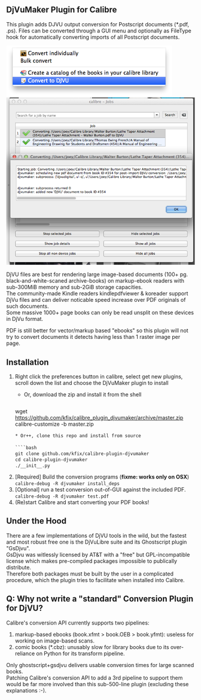 DjVuMaker Plugin for Calibre
---
This plugin adds DJVU output conversion for Postscript documents (*.pdf, .ps).
Files can be converted through a GUI menu and optionally as FileType hook for automatically converting imports of all Postscript documents.

![GUI menu](/screenshot_menu.png?raw=true)
![Job log](/screenshot_job.png?raw=true)

DjVU files are best for rendering large image-based documents (100+ pg. black-and-white-scaned archive-books) on markup-ebook readers with sub-300MiB memory and sub-2GiB storage capacities.  
The community-made Kindle readers kindlepdfviewer & koreader support DjVu files and can deliver noticable speed increase over PDF originals of such documents.  
Some massive 1000+ page books can only be read unsplit on these devices in DjVu format.  

PDF is still better for vector/markup based "ebooks" so this plugin will not try to convert documents it detects having less than 1 raster image per page.  

Installation
---
1. Right click the preferences button in calibre, select get new plugins, scroll down the list and choose the DjVuMaker plugin to install
   * Or, download the zip and install it from the shell

     ````bash
   wget https://github.com/kfix/calibre_plugin_djvumaker/archive/master.zip
   calibre-customize -b master.zip
     ````
   * Or++, clone this repo and install from source

     ````bash
   git clone github.com/kfix/calibre-plugin-djvumaker
   cd calibre-plugin-djvumaker
   ./__init__.py
     ````
2. [Required] Build the conversion programs (**fixme: works only on OSX**)  
```calibre-debug -R djvumaker install_deps``` 
3. [Optional] run a test conversion out-of-GUI against the included PDF.  
```calibre-debug -R djvumaker test.pdf```
4. (Re)start Calibre and start converting your PDF books!  

Under the Hood
---
There are a few implementations of DjVU tools in the wild, but the fastest and most robust free one is the DjVuLibre suite and its Ghostscript plugin "GsDjvu".  
GsDjvu was witlessly licensed by AT&T with a "free" but GPL-incompatible license which makes pre-compiled packages impossible to publically distribute.  
Therefore both packages must be built by the user in a complicated procedure, which the plugin tries to facilitate when installed into Calibre.  


Q: Why not write a "standard" Conversion Plugin for DjVU?
---
Calibre's conversion API currently supports two pipelines:  
1) markup-based ebooks (book.xfmt > book.OEB > book.yfmt): useless for working on image-based scans.
2) comic books (*.cbz): unusably slow for library books due to its over-reliance on Python for its transform pipeline.  

Only ghostscript+gsdjvu delivers usable conversion times for large scanned books.  
Patching Calibre's conversion API to add a 3rd pipeline to support them would be far more involved than this sub-500-line plugin (excluding these explanations :-).  
